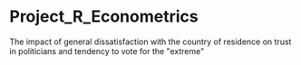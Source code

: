 # Project_R_Econometrics
 The impact of general dissatisfaction with the country of residence on trust in politicians and tendency to vote for the "extreme"

